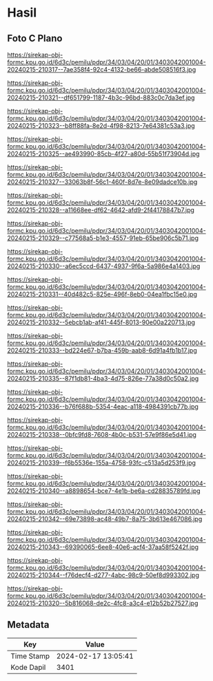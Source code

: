 # Hasil

## Foto C Plano

https://sirekap-obj-formc.kpu.go.id/6d3c/pemilu/pdpr/34/03/04/20/01/3403042001004-20240215-210317--7ae358f4-92c4-4132-be66-abde508516f3.jpg

https://sirekap-obj-formc.kpu.go.id/6d3c/pemilu/pdpr/34/03/04/20/01/3403042001004-20240215-210321--df651799-1187-4b3c-96bd-883c0c7da3ef.jpg

https://sirekap-obj-formc.kpu.go.id/6d3c/pemilu/pdpr/34/03/04/20/01/3403042001004-20240215-210323--b8ff88fa-8e2d-4f98-8213-7e64381c53a3.jpg

https://sirekap-obj-formc.kpu.go.id/6d3c/pemilu/pdpr/34/03/04/20/01/3403042001004-20240215-210325--ae493990-85cb-4f27-a80d-55b51f73904d.jpg

https://sirekap-obj-formc.kpu.go.id/6d3c/pemilu/pdpr/34/03/04/20/01/3403042001004-20240215-210327--33063b8f-56c1-460f-8d7e-8e09dadce10b.jpg

https://sirekap-obj-formc.kpu.go.id/6d3c/pemilu/pdpr/34/03/04/20/01/3403042001004-20240215-210328--a11668ee-df62-4642-afd9-2f44178847b7.jpg

https://sirekap-obj-formc.kpu.go.id/6d3c/pemilu/pdpr/34/03/04/20/01/3403042001004-20240215-210329--c77568a5-b1e3-4557-91eb-65be906c5b71.jpg

https://sirekap-obj-formc.kpu.go.id/6d3c/pemilu/pdpr/34/03/04/20/01/3403042001004-20240215-210330--a6ec5ccd-6437-4937-9f6a-5a986e4a1403.jpg

https://sirekap-obj-formc.kpu.go.id/6d3c/pemilu/pdpr/34/03/04/20/01/3403042001004-20240215-210331--40d482c5-825e-496f-8eb0-04ea1fbc15e0.jpg

https://sirekap-obj-formc.kpu.go.id/6d3c/pemilu/pdpr/34/03/04/20/01/3403042001004-20240215-210332--5ebcb1ab-af41-445f-8013-90e00a220713.jpg

https://sirekap-obj-formc.kpu.go.id/6d3c/pemilu/pdpr/34/03/04/20/01/3403042001004-20240215-210333--bd224e67-b7ba-459b-aab8-6d91a4fb1b17.jpg

https://sirekap-obj-formc.kpu.go.id/6d3c/pemilu/pdpr/34/03/04/20/01/3403042001004-20240215-210335--87f1db81-4ba3-4d75-826e-77a38d0c50a2.jpg

https://sirekap-obj-formc.kpu.go.id/6d3c/pemilu/pdpr/34/03/04/20/01/3403042001004-20240215-210336--b76f688b-5354-4eac-a118-4984391cb77b.jpg

https://sirekap-obj-formc.kpu.go.id/6d3c/pemilu/pdpr/34/03/04/20/01/3403042001004-20240215-210338--0bfc9fd8-7608-4b0c-b531-57e9f86e5d41.jpg

https://sirekap-obj-formc.kpu.go.id/6d3c/pemilu/pdpr/34/03/04/20/01/3403042001004-20240215-210339--f6b5536e-155a-4758-93fc-c513a5d253f9.jpg

https://sirekap-obj-formc.kpu.go.id/6d3c/pemilu/pdpr/34/03/04/20/01/3403042001004-20240215-210340--a8898654-bce7-4e1b-be6a-cd28835789fd.jpg

https://sirekap-obj-formc.kpu.go.id/6d3c/pemilu/pdpr/34/03/04/20/01/3403042001004-20240215-210342--69e73898-ac48-49b7-8a75-3b613e467086.jpg

https://sirekap-obj-formc.kpu.go.id/6d3c/pemilu/pdpr/34/03/04/20/01/3403042001004-20240215-210343--69390065-6ee8-40e6-acf4-37aa58f5242f.jpg

https://sirekap-obj-formc.kpu.go.id/6d3c/pemilu/pdpr/34/03/04/20/01/3403042001004-20240215-210344--f76decf4-d277-4abc-98c9-50ef8d993302.jpg

https://sirekap-obj-formc.kpu.go.id/6d3c/pemilu/pdpr/34/03/04/20/01/3403042001004-20240215-210320--5b816068-de2c-4fc8-a3c4-e12b52b27527.jpg


## Metadata

| Key        | Value               |
| ---------- | ------------------- |
| Time Stamp | 2024-02-17 13:05:41 |
| Kode Dapil | 3401                |



